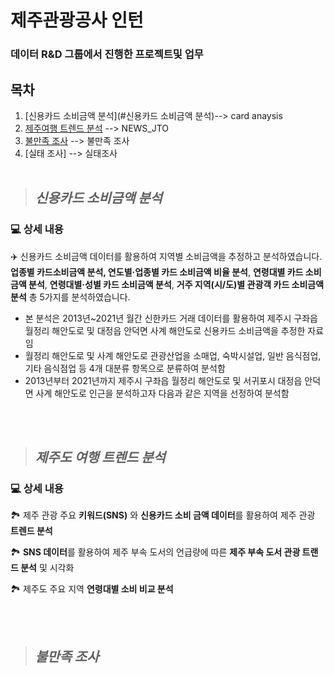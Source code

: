 # 제주관광공사 인턴

### 데이터 R&D 그룹에서 진행한 프로젝트및 업무

## 목차
  1. [신용카드 소비금액 분석](#신용카드 소비금액 분석)--> card anaysis
  2. [제주여행 트렌드 분석](#제주도-여행-트렌드-분석) --> NEWS_JTO
  3. [불만족 조사](#불만족-조사) --> 불만족 조사
  4. [실태 조사]  --> 실태조사
<br/><br/>



>## <I> 신용카드 소비금액 분석 </I>
### 💻 상세 내용

✈️ 신용카드 소비금액 데이터를 활용하여 지역별 소비금액을 추정하고 분석하였습니다. **업종별 카드소비금액 분석, 연도별·업종별 카드 소비금액 비율 분석**, **연령대별 카드 소비금액 분석**, **연령대별·성별 카드 소비금액 분석**, **거주 지역(시/도)별 관광객 카드 소비금액 분석** 총  5가지를 분석하였습니다.

- 본 분석은 2013년~2021년 월간 신한카드 거래 데이터를 활용하여 제주시 구좌읍 월정리 해안도로 및 대정읍 안덕면 사계 해안도로 신용카드 소비금액을 추정한 자료임
- 월정리 해안도로 및 사계 해안도로 관광산업을 소매업, 숙박시설업, 일반 음식점업, 기타 음식점업 등 4개 대분류 항목으로 분류하여 분석함
- 2013년부터 2021년까지 제주시 구좌읍 월정리 해안도로 및 서귀포시 대정읍 안덕면 사계 해안도로 인근을 분석하고자 다음과 같은 지역을 선정하여 분석함







<br/><br/>
>## <I> 제주도 여행 트렌드 분석 </I>
### 💻 상세 내용

🏞️ 제주 관광 주요 **키워드(SNS)** 와 **신용카드 소비 금액 데이터**를 활용하여 제주 관광 **트렌드 분석**

🏞️ **SNS 데이터**를 활용하여 제주 부속 도서의 언급량에 따른 **제주 부속 도서 관광 트랜드 분석** 및 시각화

🏞️ 제주도 주요 지역 **연령대별 소비 비교 분석**


<br/><br/>
>## <I> 불만족 조사 </I>






<br/><br/>
